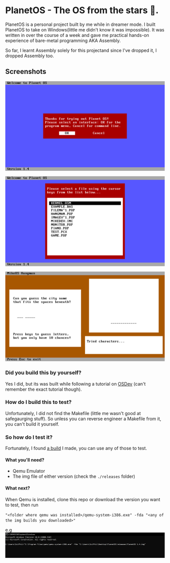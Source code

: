 # PlanetOS - The OS from the stars 💫.

PlanetOS is a personal project built by me while in dreamer mode. I built PlanetOS to take on Windows(little me didn't know it was impossible).
It was written in over the course of a week and gave me practical hands-on experience of bare-metal programming AKA Assembly.

So far, I learnt Assembly solely for this projectand since I've dropped it, I dropped Assembly too.

## Screenshots
![welcome](/screenshots/home.png)

![desktop](/screenshots/desktop.png)

![hangman](/screenshots/hangman.png)

### Did you build this by yourself?
Yes I did, but its was built while following a tutorial on [OSDev](osdev.org) (can't remember the exact tutorial though).

### How do I build this to test?
Unfortunately, I did not find the Makefile (little me wasn't good at safegaurging stuff).
So unless you can reverse engineer a Makefile from it, you can't build it yourself.

### So how do I test it?
Fortunately, I found [a build](/releases/) I made, you can use any of those to test.

#### What you'll need?
- Qemu Emulator
- The img file of either version (check the `./releases` folder)

#### What next?
When Qemu is installed, clone this repo or download the version you want to test, then run

`"<folder where qemu was installed>/qemu-system-i386.exe" -fda "<any of the img builds you downloaded>"`

e.g
![command](/screenshots/cmd.png)

